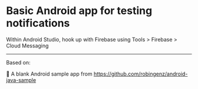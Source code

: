 # Basic Android app for testing notifications

Within Android Studio, hook up with Firebase using Tools > Firebase > Cloud Messaging

----

Based on:

🤖 A blank Android sample app from https://github.com/robingenz/android-java-sample